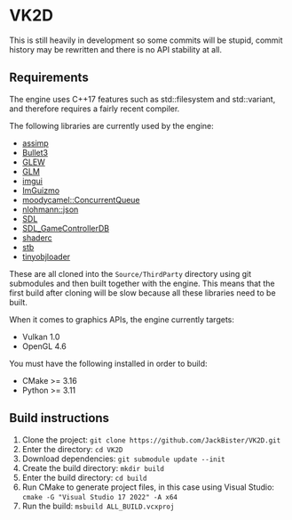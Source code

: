# VK2D

This is still heavily in development so some commits will be stupid, commit history may be rewritten and there is no API stability at all.

## Requirements

The engine uses C++17 features such as std::filesystem and std::variant, and therefore requires a fairly recent compiler.

The following libraries are currently used by the engine:

- [assimp](https://github.com/assimp/assimp)
- [Bullet3](https://github.com/bulletphysics/bullet3)
- [GLEW](http://glew.sourceforge.net/)
- [GLM](https://github.com/g-truc/glm)
- [imgui](https://github.com/ocornut/imgui)
- [ImGuizmo](https://github.com/CedricGuillemet/ImGuizmo)
- [moodycamel::ConcurrentQueue](https://github.com/cameron314/concurrentqueue)
- [nlohmann::json](https://github.com/nlohmann/json)
- [SDL](https://www.libsdl.org/index.php)
- [SDL_GameControllerDB](https://github.com/gabomdq/SDL_GameControllerDB)
- [shaderc](https://github.com/google/shaderc)
- [stb](https://github.com/nothings/stb)
- [tinyobjloader](https://github.com/syoyo/tinyobjloader)

These are all cloned into the `Source/ThirdParty` directory using git submodules and then built together with the engine. This means that the first build after cloning will be slow because all these libraries need to be built.

When it comes to graphics APIs, the engine currently targets:

- Vulkan 1.0
- OpenGL 4.6

You must have the following installed in order to build:

- CMake >= 3.16
- Python >= 3.11

## Build instructions

1. Clone the project: `git clone https://github.com/JackBister/VK2D.git`
2. Enter the directory: `cd VK2D`
3. Download dependencies: `git submodule update --init`
4. Create the build directory: `mkdir build`
5. Enter the build directory: `cd build`
6. Run CMake to generate project files, in this case using Visual Studio: `cmake -G "Visual Studio 17 2022" -A x64`
7. Run the build: `msbuild ALL_BUILD.vcxproj`
